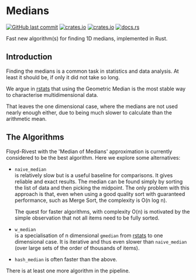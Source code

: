 # Medians

[<img alt="GitHub last commit" src="https://img.shields.io/github/last-commit/liborty/medians/HEAD?logo=github">](https://github.com/liborty/medians)
[<img alt="crates.io" src="https://img.shields.io/crates/v/medians?logo=rust">](https://crates.io/crates/medians)
[<img alt="crates.io" src="https://img.shields.io/crates/d/medians?logo=rust">](https://crates.io/crates/medians)
[<img alt="docs.rs" src="https://img.shields.io/docsrs/medians?logo=rust">](https://docs.rs/medians)

Fast new algorithm(s) for finding 1D medians, implemented in Rust.  

## Introduction

Finding the medians is a common task in statistics and data analysis. At least it should be, if only it did not take so long.

We argue in [rstats](https://github.com/liborty/rstats) that using the Geometric Median is the most stable way to characterise multidimensional data.

That leaves the one dimensional case, where the medians are not used nearly enough either, due to being much slower to calculate than the arithmetic mean.

## The Algorithms

Floyd-Rivest with the 'Median of Medians' approximation is currently considered to be the best algorithm. Here we explore some alternatives:

* `naive_median`  
is relatively slow but is a useful baseline for comparisons. It gives reliable and exact results. The median can be found simply by sorting the list of data and then picking the midpoint. The only problem with this approach is that, even when using a good quality sort with guaranteed performance, such as Merge Sort, the complexity is O(n log n).

    The quest for faster algorithms, with complexity O(n) is motivated by the simple observation that not all items need to be fully sorted.

* `w_median`  
is a specialisation of n dimensional `gmedian` from [rstats](https://github.com/liborty/rstats) to one dimensional case. It is iterative and thus even slower than `naive_median` (over large sets of the order of thousands of items).

* `hash_median` is often faster than the above.

There is at least one more algorithm in the pipeline.
